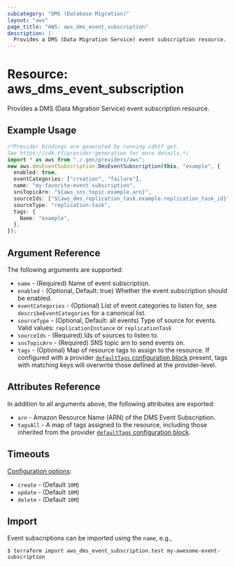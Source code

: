 ```yaml
---
subcategory: "DMS (Database Migration)"
layout: "aws"
page_title: "AWS: aws_dms_event_subscription"
description: |-
  Provides a DMS (Data Migration Service) event subscription resource.
---
```


# Resource: aws\_dms\_event\_subscription

Provides a DMS (Data Migration Service) event subscription resource.

## Example Usage

```typescript
/*Provider bindings are generated by running cdktf get.
See https://cdk.tf/provider-generation for more details.*/
import * as aws from "./.gen/providers/aws";
new aws.dmsEventSubscription.DmsEventSubscription(this, "example", {
  enabled: true,
  eventCategories: ["creation", "failure"],
  name: "my-favorite-event-subscription",
  snsTopicArn: "${aws_sns_topic.example.arn}",
  sourceIds: ["${aws_dms_replication_task.example.replication_task_id}"],
  sourceType: "replication-task",
  tags: {
    Name: "example",
  },
});

```

## Argument Reference

The following arguments are supported:

* `name` - (Required) Name of event subscription.
* `enabled` - (Optional, Default: true) Whether the event subscription should be enabled.
* `eventCategories` - (Optional) List of event categories to listen for, see `describeEventCategories` for a canonical list.
* `sourceType` - (Optional, Default: all events) Type of source for events. Valid values: `replicationInstance` or `replicationTask`
* `sourceIds` - (Required) Ids of sources to listen to.
* `snsTopicArn` - (Required) SNS topic arn to send events on.
* `tags` - (Optional) Map of resource tags to assign to the resource. If configured with a provider [`defaultTags` configuration block](https://registry.terraform.io/providers/hashicorp/aws/latest/docs#default_tags-configuration-block) present, tags with matching keys will overwrite those defined at the provider-level.

## Attributes Reference

In addition to all arguments above, the following attributes are exported:

* `arn` - Amazon Resource Name (ARN) of the DMS Event Subscription.
* `tagsAll` - A map of tags assigned to the resource, including those inherited from the provider [`defaultTags` configuration block](https://registry.terraform.io/providers/hashicorp/aws/latest/docs#default_tags-configuration-block).

## Timeouts

[Configuration options](https://developer.hashicorp.com/terraform/language/resources/syntax#operation-timeouts):

* `create` - (Default `10M`)
* `update` - (Default `10M`)
* `delete` - (Default `10M`)

## Import

Event subscriptions can be imported using the `name`, e.g.,

```console
$ terraform import aws_dms_event_subscription.test my-awesome-event-subscription
```
